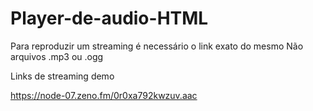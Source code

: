 # Player-de-audio-HTML

Para reproduzir um streaming é necessário o link exato do mesmo
Não arquivos .mp3 ou .ogg


Links de streaming demo


https://node-07.zeno.fm/0r0xa792kwzuv.aac

